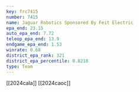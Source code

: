 ```yaml
---
key: frc7415
number: 7415
name: Jaguar Robotics Sponsored By Feit Electric
epa_end: 23.15
auto_epa_end: 7.72
teleop_epa_end: 13.9
endgame_epa_end: 1.53
winrate: 0.68
district_epa_rank: 321
district_epa_percentile: 0.8218
type: Team
---
```

[[2024cala]]
[[2024caoc]]
